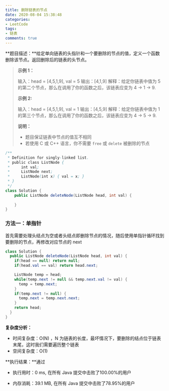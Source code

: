 ```yaml
---
title: 删除链表的节点
date: 2020-08-04 15:38:48
categories:
- LeetCode
tags:
- 链表
comments: true
---
```


**题目描述：**给定单向链表的头指针和一个要删除的节点的值，定义一个函数删除该节点。返回删除后的链表的头节点。

> **示例 1：**
>
> 输入：head = [4,5,1,9], val = 5
> 输出：[4,1,9]
> 解释：给定你链表中值为 5 的第二个节点，那么在调用了你的函数之后，该链表应变为 4 -> 1 -> 9.
>
> **示例 2:**
>
> 输入：head = [4,5,1,9], val = 1
> 输出：[4,5,9]
> 解释：给定你链表中值为 1 的第三个节点，那么在调用了你的函数之后，该链表应变为 4 -> 5 -> 9.
>
> **说明：**
>
> - 题目保证链表中节点的值互不相同
> - 若使用 C 或 C++ 语言，你不需要 `free` 或 `delete` 被删除的节点

```java
/**
 * Definition for singly-linked list.
 * public class ListNode {
 *     int val;
 *     ListNode next;
 *     ListNode(int x) { val = x; }
 * }
 */
class Solution {
    public ListNode deleteNode(ListNode head, int val) {
      
    }
}
```

<!-- more -->

### 方法一：单指针

首先需要处理头结点为空或者头结点即删除节点的情况，随后使用单指针循环找到要删除的节点，再修改对应节点的 next 

```java
class Solution {
  public ListNode deleteNode(ListNode head, int val) {
    if(head == null) return null;
    if(head.val == val) return head.next;

    ListNode temp = head;
    while(temp.next != null && temp.next.val != val) {
      temp = temp.next;
    }
    if(temp.next != null) {
      temp.next = temp.next.next;
    }
    return head;
  }
}
```

**复杂度分析：**

- 时间复杂度：O(N) ，N 为链表的长度，最坏情况下，要删除的结点位于链表末尾，这时我们需要遍历整个链表
- 空间复杂度：O(1) 

**执行结果：**通过

- 执行用时：0 ms, 在所有 Java 提交中击败了100.00%的用户

- 内存消耗：39.1 MB, 在所有 Java 提交中击败了78.95%的用户